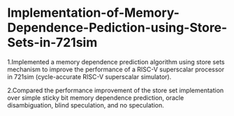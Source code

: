 # Implementation-of-Memory-Dependence-Pediction-using-Store-Sets-in-721sim
1.Implemented a memory dependence prediction algorithm using store sets mechanism to improve the performance of a RISC-V superscalar processor in 721sim (cycle-accurate RISC-V superscalar simulator).

2.Compared the performance improvement of the store set implementation over simple sticky bit memory dependence prediction, oracle disambiguation, blind speculation, and no speculation.
